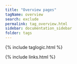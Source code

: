 ```yaml
---
title: "Overview pages"
tagName: overview
search: exclude
permalink: tag_overview.html
sidebar: documentation_sidebar
folder: tags
---
```

{% include taglogic.html %}

{% include links.html %}